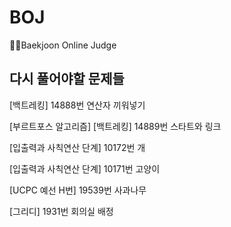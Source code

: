 # BOJ
👩‍💻Baekjoon Online Judge

## 다시 풀어야할 문제들

[백트레킹] 14888번 연산자 끼워넣기

[부르트포스 알고리즘] [백트레킹] 14889번 스타트와 링크

[입출력과 사칙연산 단계] 10172번 개

[입출력과 사칙연산 단계] 10171번 고양이

[UCPC 예선 H번] 19539번 사과나무

[그리디] 1931번 회의실 배정
